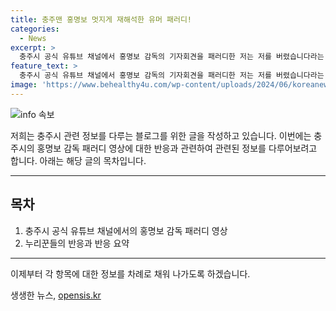 ```yaml
---
title: 충주맨 홍명보 멋지게 재해석한 유머 패러디!
categories:
  - News
excerpt: >
  충주시 공식 유튜브 채널에서 홍명보 감독의 기자회견을 패러디한 저는 저를 버렸습니다라는 영상이 화제다. 충주맨 김선태 주무관은 충주시 감독으로 자신을 소개하며 저를 버렸습니다라며 대한민국 충주밖에는 없다고 했다. 영상은 홍 감독의 발언을 패러디한 것으로, 누리꾼들은 이에 감탄하며 긍정적인 반응을 보였다. 충주 출신으로서 자부심을 느끼는 반응도 나왔다.
feature_text: >
  충주시 공식 유튜브 채널에서 홍명보 감독의 기자회견을 패러디한 저는 저를 버렸습니다라는 영상이 화제다. 충주맨 김선태 주무관은 충주시 감독으로 자신을 소개하며 저를 버렸습니다라며 대한민국 충주밖에는 없다고 했다. 영상은 홍 감독의 발언을 패러디한 것으로, 누리꾼들은 이에 감탄하며 긍정적인 반응을 보였다. 충주 출신으로서 자부심을 느끼는 반응도 나왔다.
image: 'https://www.behealthy4u.com/wp-content/uploads/2024/06/koreanews.jpg'
---
```


<p><img src="https://www.behealthy4u.com/wp-content/uploads/2024/06/koreanews.jpg" alt="info 속보" /></p>

<p>저희는 충주시 관련 정보를 다루는 블로그를 위한 글을 작성하고 있습니다. 이번에는 충주시의 홍명보 감독 패러디 영상에 대한 반응과 관련하여 관련된 정보를 다루어보려고 합니다. 아래는 해당 글의 목차입니다.</p>

<hr />

<h2 data-ke-size="size26">목차</h2>

<ol>
<li>충주시 공식 유튜브 채널에서의 홍명보 감독 패러디 영상</li>
<li>누리꾼들의 반응과 반응 요약</li>
</ol>

<hr />

<p>이제부터 각 항목에 대한 정보를 차례로 채워 나가도록 하겠습니다.</p>
생생한 뉴스, <a href="https://opensis.kr" rel="dofollow">opensis.kr</a>


